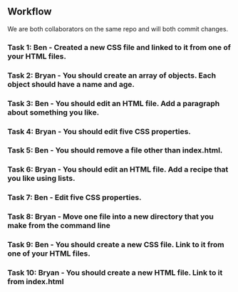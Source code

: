 ## Workflow

We are both collaborators on the same repo and will both commit changes.

### Task 1: Ben - Created a new CSS file and linked to it from one of your HTML files.

### Task 2: Bryan - You should create an array of objects. Each object should have a name and age.

### Task 3: Ben - You should edit an HTML file. Add a paragraph about something you like.

### Task 4: Bryan - You should edit five CSS properties.

### Task 5: Ben - You should remove a file other than index.html.

### Task 6: Bryan - You should edit an HTML file. Add a recipe that you like using lists.

### Task 7: Ben - Edit five CSS properties.

### Task 8:  Bryan - Move one file into a new directory that you make from the command line

### Task 9: Ben - You should create a new CSS file. Link to it from one of your HTML files.

### Task 10: Bryan - You should create a new HTML file. Link to it from index.html
